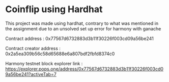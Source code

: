 # Coinflip using Hardhat

This project was made using hardhat, contrary to what was mentioned in the assignment due to an unsolved set up error for harmony with ganache

Contract address : 0x77567d6732883d3b11f30226f003cd09a56be241

Contract creator address : 0x2a5ea309b56c58d65688e6a807bdf2fbfd8374c0

Harmony testnet block explorer link : https://explorer.pops.one/address/0x77567d6732883d3b11f30226f003cd09a56be241?activeTab=7
